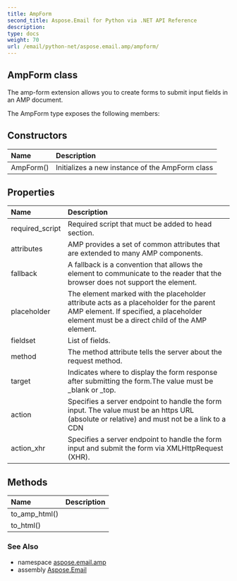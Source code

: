 ```yaml
---
title: AmpForm
second_title: Aspose.Email for Python via .NET API Reference
description: 
type: docs
weight: 70
url: /email/python-net/aspose.email.amp/ampform/
---
```


## AmpForm class

The amp-form extension allows you to create forms to submit input fields in an AMP document.

The AmpForm type exposes the following members:
## Constructors
| Name | Description |
| :- | :- |
|AmpForm()|Initializes a new instance of the AmpForm class|
## Properties
| Name | Description |
| :- | :- |
|required_script|Required script that muct be added to head section.|
|attributes|AMP provides a set of common attributes that are extended to many AMP components.|
|fallback|A fallback is a convention that allows the element to communicate to the reader that the browser does not support the element.|
|placeholder|The element marked with the placeholder attribute acts as a placeholder for the parent AMP element. If specified, a placeholder element must be a direct child of the AMP element.|
|fieldset|List of fields.|
|method|The method attribute tells the server about the request method.|
|target|Indicates where to display the form response after submitting the form.The value must be _blank or _top.|
|action|Specifies a server endpoint to handle the form input. The value must be an https URL (absolute or relative) and must not be a link to a CDN|
|action_xhr|Specifies a server endpoint to handle the form input and submit the form via XMLHttpRequest (XHR).|
## Methods
| Name | Description |
| :- | :- |
|to_amp_html()|  |
|to_html()|  |

### See Also

* namespace [aspose.email.amp](/email/python-net/aspose.email.amp/)
* assembly [Aspose.Email](/slides/python-net/)

